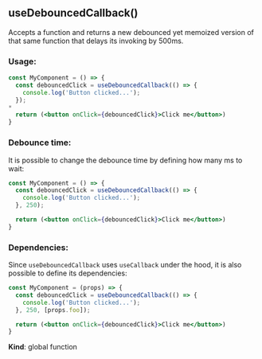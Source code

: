 <a name="useDebouncedCallback"></a>

## useDebouncedCallback()
Accepts a function  and returns a new debounced yet memoized version of that same function that delays
its invoking by 500ms.

### Usage:

```jsx harmony
const MyComponent = () => {
  const debouncedClick = useDebouncedCallback(() => {
    console.log('Button clicked...');
  });
*
  return (<button onClick={debouncedClick}>Click me</button>)
}
```

### Debounce time:

It is possible to change the debounce time by defining how many ms to wait:

```jsx harmony
const MyComponent = () => {
  const debouncedClick = useDebouncedCallback(() => {
    console.log('Button clicked...');
  }, 250);

  return (<button onClick={debouncedClick}>Click me</button>)
}
```

### Dependencies:

Since `useDebouncedCallback` uses `useCallback` under the hood, it is also possible to define its dependencies:

```jsx harmony
const MyComponent = (props) => {
  const debouncedClick = useDebouncedCallback(() => {
    console.log('Button clicked...');
  }, 250, [props.foo]);

  return (<button onClick={debouncedClick}>Click me</button>)
}
```

**Kind**: global function  
